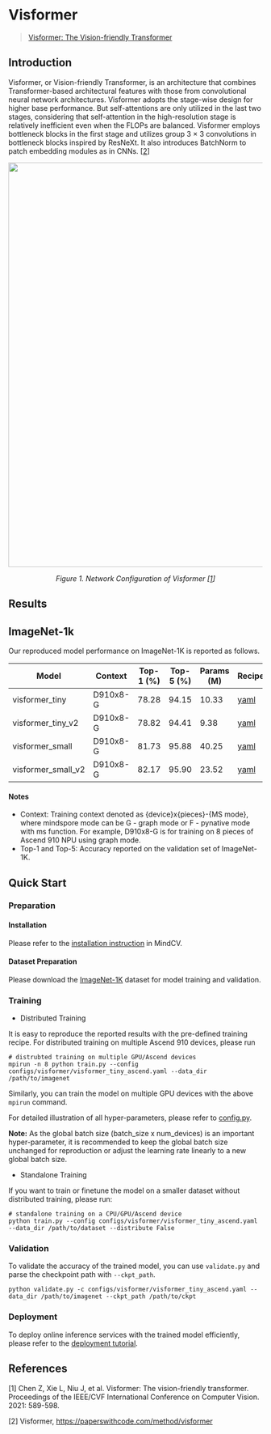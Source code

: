 # Visformer
>  [Visformer: The Vision-friendly Transformer](https://arxiv.org/abs/2104.12533)

## Introduction

Visformer, or Vision-friendly Transformer, is an architecture that combines Transformer-based architectural features with those from convolutional neural network architectures. Visformer adopts the stage-wise design for higher base performance. But self-attentions are only utilized in the last two stages, considering that self-attention in the high-resolution stage is relatively inefficient even when the FLOPs are balanced. Visformer employs bottleneck blocks in the first stage and utilizes group 3 × 3 convolutions in bottleneck blocks inspired by ResNeXt. It also introduces BatchNorm to patch embedding modules as in CNNs. [[2](#references)]

<p align="center">
  <img src="https://github.com/mindspore-lab/mindcv/blob/main/configs/visformer/visformer.png" width=800 />  
</p>
<p align="center">
  <em>Figure 1. Network Configuration of Visformer  [<a href="https://arxiv.org/abs/2104.12533">1</a>] </em>
</p>

## Results

## ImageNet-1k

Our reproduced model performance on ImageNet-1K is reported as follows.

<div align="center">
  
| Model           | Context   |  Top-1 (%) | Top-5 (%)  |  Params (M) | Recipe  | Download |
|-----------------|-----------|------------|------------|-------------|---------|----------|
| visformer_tiny | D910x8-G | 78.28  | 94.15    | 10.33    | [yaml](https://github.com/mindspore-lab/mindcv/blob/main/configs/visformer/visformer_tiny_ascend.yaml) | [weights](https://download.mindspore.cn/toolkits/mindcv/visformer/visformer_tiny.ckpt)  |
| visformer_tiny_v2 | D910x8-G | 78.82  | 94.41    | 9.38    | [yaml](https://github.com/mindspore-lab/mindcv/blob/main/configs/visformer/visformer_tiny_v2_ascend.yaml) | [weights](https://download.mindspore.cn/toolkits/mindcv/visformer/visformer_tiny_v2.ckpt)  |
| visformer_small | D910x8-G | 81.73  | 95.88    |  40.25    | [yaml](https://github.com/mindspore-lab/mindcv/blob/main/configs/visformer/visformer_small_ascend.yaml) | [weights](https://download.mindspore.cn/toolkits/mindcv/visformer/visformer_small.ckpt)  |
| visformer_small_v2 | D910x8-G | 82.17  | 95.90    | 23.52    | [yaml](https://github.com/mindspore-lab/mindcv/blob/main/configs/visformer/visformer_small_v2_ascend.yaml) | [weights](https://download.mindspore.cn/toolkits/mindcv/visformer/visformer_small_v2.ckpt)  |

</div>

#### Notes
- Context: Training context denoted as {device}x{pieces}-{MS mode}, where mindspore mode can be G - graph mode or F - pynative mode with ms function. For example, D910x8-G is for training on 8 pieces of Ascend 910 NPU using graph mode. 
- Top-1 and Top-5: Accuracy reported on the validation set of ImageNet-1K. 

## Quick Start
### Preparation

#### Installation
Please refer to the [installation instruction](https://github.com/mindspore-lab/mindcv#installation) in MindCV.

#### Dataset Preparation
Please download the [ImageNet-1K](https://www.image-net.org/challenges/LSVRC/2012/index.php) dataset for model training and validation.

### Training

* Distributed Training

It is easy to reproduce the reported results with the pre-defined training recipe. For distributed training on multiple Ascend 910 devices, please run

```shell
# distrubted training on multiple GPU/Ascend devices
mpirun -n 8 python train.py --config configs/visformer/visformer_tiny_ascend.yaml --data_dir /path/to/imagenet
```
  
Similarly, you can train the model on multiple GPU devices with the above `mpirun` command.

For detailed illustration of all hyper-parameters, please refer to [config.py](https://github.com/mindspore-lab/mindcv/blob/main/config.py).

**Note:**  As the global batch size  (batch_size x num_devices) is an important hyper-parameter, it is recommended to keep the global batch size unchanged for reproduction or adjust the learning rate linearly to a new global batch size.

* Standalone Training

If you want to train or finetune the model on a smaller dataset without distributed training, please run:

```shell
# standalone training on a CPU/GPU/Ascend device
python train.py --config configs/visformer/visformer_tiny_ascend.yaml --data_dir /path/to/dataset --distribute False
```

### Validation

To validate the accuracy of the trained model, you can use `validate.py` and parse the checkpoint path with `--ckpt_path`.

```
python validate.py -c configs/visformer/visformer_tiny_ascend.yaml --data_dir /path/to/imagenet --ckpt_path /path/to/ckpt
```

### Deployment

To deploy online inference services with the trained model efficiently, please refer to the [deployment tutorial](https://github.com/mindspore-lab/mindcv/blob/main/tutorials/deployment.md).

## References
[1] Chen Z, Xie L, Niu J, et al. Visformer: The vision-friendly transformer. Proceedings of the IEEE/CVF International Conference on Computer Vision. 2021: 589-598.

[2] Visformer, https://paperswithcode.com/method/visformer
